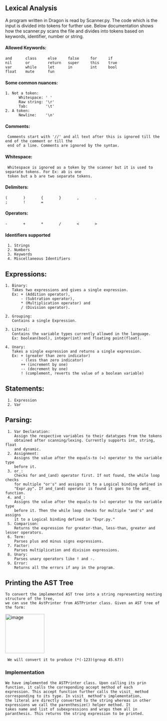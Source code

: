 ## Lexical Analysis

A program written in Dragon is read by Scanner.py. The code which is the input is divided into tokens for further use.
Below documentation shows how the scanner.py scans the file and divides into tokens based on keywords, identifier, 
number or string. 

#### Allowed Keywords:
    and      class     else     false     for     if
    nil      or        return   super     this    true
    var      while     let      in        int     bool
    float    mute      fun
                
#### Some common nuances:
    1. Not a token:
          Whitespace: ' '
          Raw string: '\r'
          Tab:        '\t'
    2. A token:
          Newline:    '\n'
     
#### Comments:
     Comments start with '//' and all text after this is ignored till the end of the comment or till the
     end of a line. Comments are ignored by the syntax.
     
#### Whitespace:
     Whitespace is ignored as a token by the scanner but it is used to separate tokens. For Ex: ab is one
     token but a b are two separate tokens.
     
#### Delimiters:
    (       )       {       }       ,       .
    ;       !       =         

#### Operators:
    -       +       *       /       <       >
    
#### Identifiers supported
     1. Strings
     2. Numbers
     3. Keywords
     4. Miscellaneous Identifiers

## Expressions:
    1. Binary:
       Takes two expressions and gives a single expression. 
       Ex: + (Addition operator),
           - (Subtration operator),
           * (Multiplication operator) and 
           / (Division operator).
       
    2. Grouping:
       Contains a single Expression.
       
    3. Literal:
       Contains the variable types currently allowed in the language.
       Ex: boolean(bool), integer(int) and floating point(float).
       
    4. Unary:
       Takes a single expression and returns a single expression. 
       Ex: + (greater than zero indicator)
           - (less than zero indicator)
           ++ (increment by one)
           -- (decrement by one)
           ! (complement, reverts the value of a boolean variable)
  
  ## Statements:
     1. Expression
     2. Var
  
  ## Parsing:
     
     1. Var Declaration:
        Assign the respective variables to their datatypes from the tokens 
        obtained after scanning/lexing. Currently supports int, string, float
        and dynamic.
     2. Assignment:
        Assigns the value after the equals-to (=) operator to the variable type 
        before it.
     3. or_:
        Checks for and_(and) operator first. If not found, the while loop checks 
        for multiple "or's" and assigns it to a Logical binding defined in 
        "Expr.py". If and_(and) operator is found it goes to the and_ function.
     4. and_: 
        Assigns the value after the equals-to (=) operator to the variable type 
        before it. Then the while loop checks for multiple "and's" and assigns 
        it to a Logical binding defined in "Expr.py."
     5. Comparison:
        Returns the expression for greater-than, less-than, greater and lesser operators.
     6. Term:
        Parses plus and minus signs expressions.
     7. Factor:
        Parses multiplication and division expressions.
     8. Unary:
        Parses unary operators like ! and -.
     9. Error: 
        Returns all the errors if any in the program.
 

## Printing the AST Tree

    To convert the implemented AST tree into a string representing nesting structure of the tree, 
    we can use the AstPrinter from ASTPrinter class. Given an AST tree of the form:
    
   <img width="125" alt="image" src="https://user-images.githubusercontent.com/76394914/215323892-aad3c54b-a9e6-4842-ac66-9d4f4c4771c0.png">

     We will convert it to produce (*(-123)(group 45.67))
         
### Implementation
    We have implemented the ASTPrinter class. Upon calling its prin function, it calls the correponding accept method of each
    expression. This accept function further calls the visit_ method corresponding to its type. In visit_ method's implementation, 
    the literal are directly converted to the string whereas in other expressions we call the parenthesize() helper method. It 
    takes name and list of subexpressions and wraps them all in paranthesis. This returns the string expression to be printed.
    
